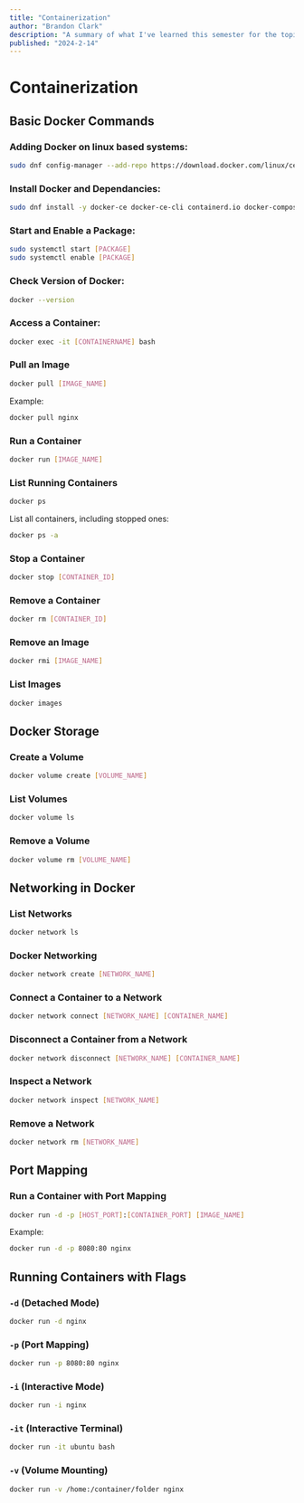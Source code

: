 ```yaml
---
title: "Containerization"
author: "Brandon Clark"
description: "A summary of what I've learned this semester for the topic of containerization."
published: "2024-2-14"
---
```

# Containerization

## Basic Docker Commands

### Adding Docker on linux based systems:
```sh
sudo dnf config-manager --add-repo https://download.docker.com/linux/centos/docker-ce.repo
```

### Install Docker and Dependancies:
```sh
sudo dnf install -y docker-ce docker-ce-cli containerd.io docker-compose-plug
```

### Start and Enable a Package:
```sh
sudo systemctl start [PACKAGE]
sudo systemctl enable [PACKAGE]
```

### Check Version of Docker:
```sh
docker --version
```

### Access a Container:
```sh
docker exec -it [CONTAINERNAME] bash
```

### Pull an Image
```sh
docker pull [IMAGE_NAME]
```
Example:
```sh
docker pull nginx
```

### Run a Container
```sh
docker run [IMAGE_NAME]
```

### List Running Containers
```sh
docker ps
```
List all containers, including stopped ones:
```sh
docker ps -a
```

### Stop a Container
```sh
docker stop [CONTAINER_ID]
```

### Remove a Container
```sh
docker rm [CONTAINER_ID]
```

### Remove an Image
```sh
docker rmi [IMAGE_NAME]
```

### List Images
```sh
docker images
```

## Docker Storage

### Create a Volume
```sh
docker volume create [VOLUME_NAME]
```

### List Volumes
```sh
docker volume ls
```

### Remove a Volume
```sh
docker volume rm [VOLUME_NAME]
```

## Networking in Docker

### List Networks
```sh
docker network ls
```

### Docker Networking
```sh
docker network create [NETWORK_NAME]
```

### Connect a Container to a Network
```sh
docker network connect [NETWORK_NAME] [CONTAINER_NAME]
```

### Disconnect a Container from a Network
```sh
docker network disconnect [NETWORK_NAME] [CONTAINER_NAME]
```

### Inspect a Network
```sh
docker network inspect [NETWORK_NAME]
```

### Remove a Network
```sh
docker network rm [NETWORK_NAME]
```

## Port Mapping

### Run a Container with Port Mapping
```sh
docker run -d -p [HOST_PORT]:[CONTAINER_PORT] [IMAGE_NAME]
```
Example:
```sh
docker run -d -p 8080:80 nginx
```

## Running Containers with Flags

### `-d` (Detached Mode)
```sh
docker run -d nginx
```

### `-p` (Port Mapping)
```sh
docker run -p 8080:80 nginx
```

### `-i` (Interactive Mode)
```sh
docker run -i nginx
```

### `-it` (Interactive Terminal)
```sh
docker run -it ubuntu bash
```

### `-v` (Volume Mounting)
```sh
docker run -v /home:/container/folder nginx
```